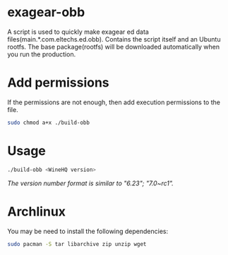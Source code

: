 # exagear-obb
A script is used to quickly make exagear ed data files(main.\*.com.eltechs.ed.obb).  Contains the script itself and an Ubuntu rootfs.
The base package(rootfs) will be downloaded automatically when you run the production.
# Add permissions
If the permissions are not enough, then add execution permissions to the file.
```sh
sudo chmod a+x ./build-obb
```
# Usage
```sh
./build-obb <WineHQ version>
```
*The version number format is similar to "6.23"; "7.0~rc1".*

# Archlinux
You may be need to install the following dependencies:
```sh
sudo pacman -S tar libarchive zip unzip wget
```
